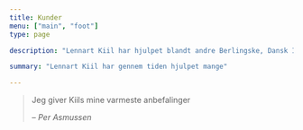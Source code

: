 ```yaml
---
title: Kunder
menu: ["main", "foot"]
type: page

description: "Lennart Kiil har hjulpet blandt andre Berlingske, Dansk Industri, Gentofte Hospital, Illustreret Videnskab, Ingeniøren, Ugeskrift for Læger, Region Syddanmark, Rigshospitalet, Aarhus Universitet og Statens Naturhistoriske Museum"

summary: "Lennart Kiil har gennem tiden hjulpet mange"

---
```



> Jeg giver Kiils mine varmeste anbefalinger
>
> – _Per Asmussen_
